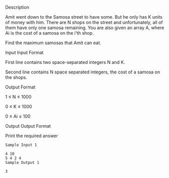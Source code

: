 Description

Amit went down to the Samosa street to have some. But he only has K units of money with him. There are N shops on the street and unfortunately, all of them have only one samosa remaining. You are also given an array A, where Ai is the cost of a samosa on the i'th shop.

Find the maximum samosas that Amit can eat.


Input
Input Format

First line contains two space-separated integers N and K.

Second line contains N space separated integers, the cost of a samosa on the shops.

Output Format

1 ≤ N ≤ 1000

0 ≤ K ≤ 1000

0 ≤ Ai ≤ 100




Output
Output Format

Print the required answer

```
Sample Input 1 

4 10
5 4 2 4
Sample Output 1

3
```
